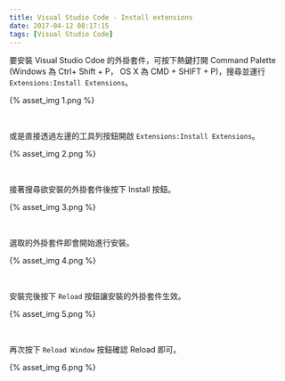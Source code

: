 ```yaml
---
title: Visual Studio Code - Install extensions
date: 2017-04-12 08:17:15
tags: [Visual Studio Code]
---
```


要安裝 Visual Studio Cdoe 的外掛套件，可按下熱鍵打開 Command Palette (Windows 為 Ctrl+ Shift + P， OS X 為 CMD + SHIFT + P)，搜尋並運行 `Extensions:Install Extensions`。  

<!-- More -->

{% asset_img 1.png %}

<br/>


或是直接透過左邊的工具列按鈕開啟 `Extensions:Install Extensions`。  

{% asset_img 2.png %}

<br/>


接著搜尋欲安裝的外掛套件後按下 Install 按鈕。  

{% asset_img 3.png %}

<br/>


選取的外掛套件即會開始進行安裝。  

{% asset_img 4.png %}

<br/>


安裝完後按下 `Reload` 按鈕讓安裝的外掛套件生效。  

{% asset_img 5.png %}

<br/>


再次按下 `Reload Window` 按鈕確認 Reload 即可。  

{% asset_img 6.png %}

<br/>
